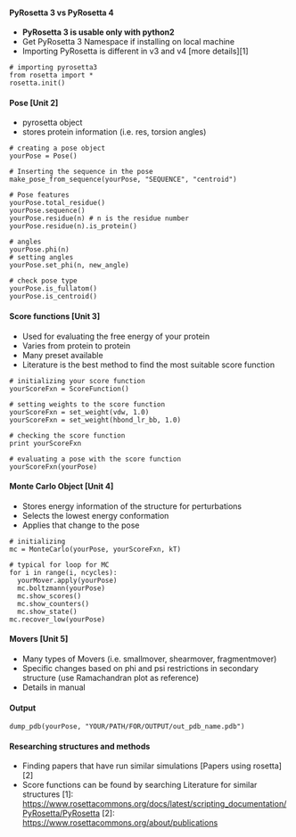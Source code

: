 #### PyRosetta 3 vs PyRosetta 4

- **PyRosetta 3 is usable only with python2**
- Get PyRosetta 3 Namespace if installing on local machine
- Importing PyRosetta is different in v3 and v4 [more details][1]

~~~
# importing pyrosetta3
from rosetta import *
rosetta.init()
~~~

#### Pose [Unit 2]

- pyrosetta object
- stores protein information (i.e. res, torsion angles)

~~~
# creating a pose object
yourPose = Pose()

# Inserting the sequence in the pose
make_pose_from_sequence(yourPose, "SEQUENCE", "centroid")

# Pose features
yourPose.total_residue()
yourPose.sequence()
yourPose.residue(n) # n is the residue number
yourPose.residue(n).is_protein()

# angles
yourPose.phi(n)
# setting angles
yourPose.set_phi(n, new_angle)

# check pose type
yourPose.is_fullatom()
yourPose.is_centroid()
~~~

#### Score functions [Unit 3]
- Used for evaluating the free energy of your protein
- Varies from protein to protein
- Many preset available
- Literature is the best method to find the most suitable score function

~~~
# initializing your score function
yourScoreFxn = ScoreFunction()

# setting weights to the score function
yourScoreFxn = set_weight(vdw, 1.0)
yourScoreFxn = set_weight(hbond_lr_bb, 1.0)

# checking the score function
print yourScoreFxn

# evaluating a pose with the score function
yourScoreFxn(yourPose)
~~~


#### Monte Carlo Object [Unit 4]

- Stores energy information of the structure for perturbations
- Selects the lowest energy conformation
- Applies that change to the pose

~~~
# initializing
mc = MonteCarlo(yourPose, yourScoreFxn, kT)

# typical for loop for MC
for i in range(i, ncycles):
  yourMover.apply(yourPose)
  mc.boltzmann(yourPose)
  mc.show_scores()
  mc.show_counters()
  mc.show_state()
mc.recover_low(yourPose)
~~~

#### Movers [Unit 5]

- Many types of Movers (i.e. smallmover, shearmover, fragmentmover)
- Specific changes based on phi and psi restrictions in secondary structure (use Ramachandran plot as reference)
- Details in manual

#### Output

~~~
dump_pdb(yourPose, "YOUR/PATH/FOR/OUTPUT/out_pdb_name.pdb")
~~~

#### Researching structures and methods
- Finding papers that have run similar simulations [Papers using rosetta][2]
- Score functions can be found by searching Literature for similar structures
[1]: https://www.rosettacommons.org/docs/latest/scripting_documentation/PyRosetta/PyRosetta
[2]: https://www.rosettacommons.org/about/publications
